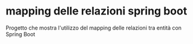 # mapping delle relazioni spring boot
Progetto che mostra l'utilizzo del mapping delle relazioni tra entità con Spring Boot
